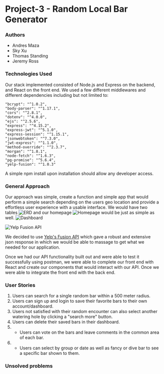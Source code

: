 # Project-3 - Random Local Bar Generator 

### Authors
- Andres Maza
- Sky Xu
- Thomas Standing
- Jeremy Ross

### Technologies Used

Our stack implemented consisted of Node.js and Express on the backend, and React on the front end.
We used a few different middlewares and different dependencies including but not limited to:

    "bcrypt": "^1.0.2",
    "body-parser": "^1.17.1",
    "cors": "^2.8.1",
    "dotenv": "^4.0.0",
    "ejs": "^2.5.6",
    "express": "^4.15.2",
    "express-jwt": "^5.1.0",
    "express-session": "^1.15.1",
    "jsonwebtoken": "^7.3.0",
    "jwt-express": "^1.1.0",
    "method-override": "^2.3.7",
    "morgan": "^1.8.1",
    "node-fetch": "^1.6.3",
    "pg-promise": "^5.6.4",
    "yelp-fusion": "^1.0.3" 
    

A simple npm install upon installation should allow any developer access.     

### General Approach

Our approach was simple, create a function and simple app that would perform a simple search depending on the users geo location and provide a effortless user experience with a usable interface. We would have two tables ![ERD](http://i.imgur.com/2psdTxd.png) and our homepage ![Homepage](http://imgur.com/ZGuWjD2) would be just as simple as well. ![Dashboard](http://imgur.com/2JvNoCC)

![Yelp Fusion API](http://cdn.ttgtmedia.com/ITKE/uploads/blogs.dir/317/files/2016/09/1yelpoewifiuwgf.jpg)

We decided to use [Yelp's Fusion API](https://www.yelp.com/developers/documentation/v3/business_search) which gave a robust and extensive json response in which we would be able to massage to get what we needed for our application. 

Once we had our API functionality built out and were able to test it successfully using postman, we were able to complete our front end with React and create our components that would interact with our API. Once we were able to integrate the front end with the back end. 

### User Stories

1. Users can search for a single random bar within a 500 meter radius.
2. Users can sign up and login to save their favorite bars to their own account/dashboard. 
3. Users not satisfied with their random encounter can also select another watering hole by clicking a "search more" button.
4. Users can delete their saved bars in their dashboard.
5. * Users can vote on the bars and leave comments in the common area of each bar.
6. * Users can select by group or date as well as fancy or dive bar to see a specific bar shown to them.

### Unsolved problems 
